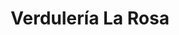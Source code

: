 ---
title: "Verdulería La Rosa"
url: /santa-catarina-pinula/verduleria-la-rosa/
shop: Gemüse & Obst
---